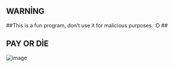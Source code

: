## WARNİNG ##
##This is a fun program, don't use it for malicious purposes. :D ##

## PAY OR DİE ##

![image](https://user-images.githubusercontent.com/106864876/213878602-01ed384d-9789-4b68-b19b-6fa1954be0bf.png)

